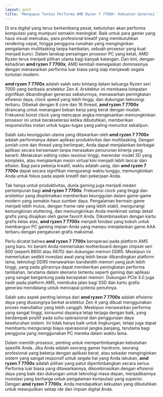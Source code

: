```yaml
---
layout: post
title: "Mengupas Tuntas Performa AMD Ryzen 7 7700X: Kekuatan Generasi Terbaru untuk Kebutuhan Anda"
---
```


Di era digital yang terus berkembang pesat, kebutuhan akan performa komputasi yang mumpuni semakin meningkat. Baik untuk para gamer yang haus visual memukau, para profesional kreatif yang membutuhkan rendering cepat, hingga pengguna rumahan yang menginginkan pengalaman multitasking tanpa hambatan, sebuah prosesor yang kuat menjadi kunci. Dalam lanskap persaingan prosesor PC yang ketat, AMD Ryzen terus menjadi pilihan utama bagi banyak kalangan. Dan kini, dengan kehadiran **amd ryzen 7 7700x**, AMD kembali menegaskan dominasinya dengan menawarkan performa luar biasa yang siap menjawab segala tuntutan modern.

**amd ryzen 7 7700x** adalah salah satu bintang dalam keluarga Ryzen seri 7000 yang berbasis arsitektur Zen 4. Arsitektur ini membawa lompatan signifikan dibandingkan generasi sebelumnya, menawarkan peningkatan efisiensi daya, clock speed yang lebih tinggi, dan dukungan teknologi terbaru. Dibekali dengan 8 core dan 16 thread, **amd ryzen 7 7700x** dirancang untuk menangani beban kerja yang berat dengan mudah. Frekuensi boost clock yang mencapai angka mengesankan memungkinkan prosesor ini untuk berakselerasi ketika dibutuhkan, memberikan responsivitas instan untuk tugas-tugas yang paling menuntut sekalipun.

Salah satu keunggulan utama yang ditawarkan oleh **amd ryzen 7 7700x** adalah performanya dalam aplikasi produktivitas dan multitasking. Dengan jumlah core dan thread yang berlimpah, Anda dapat menjalankan berbagai aplikasi secara bersamaan tanpa merasakan penurunan kinerja yang berarti. Melakukan editing video resolusi tinggi, merender model 3D yang kompleks, atau menjalankan mesin virtual kini menjadi lebih lancar dan efisien. Bagi para pekerja kreatif, waktu adalah uang, dan **amd ryzen 7 7700x** dapat secara signifikan mengurangi waktu tunggu, memungkinkan Anda untuk fokus pada aspek kreatif dari pekerjaan Anda.

Tak hanya untuk produktivitas, dunia gaming juga menjadi medan pertempuran bagi **amd ryzen 7 7700x**. Frekuensi clock yang tinggi dan arsitektur yang dioptimalkan memberikan keunggulan dalam game-game modern yang semakin haus sumber daya. Pengalaman bermain game menjadi lebih mulus, dengan frame rate yang lebih stabil, mengurangi kemungkinan stuttering, dan memungkinkan Anda menikmati setiap detail grafis yang disajikan oleh game favorit Anda. Dikombinasikan dengan kartu grafis kelas atas, **amd ryzen 7 7700x** menjadi fondasi yang kokoh untuk membangun PC gaming impian Anda yang mampu menjalankan game AAA terbaru dengan pengaturan grafis maksimal.

Perlu dicatat bahwa **amd ryzen 7 7700x** beroperasi pada platform AM5 yang baru. Ini berarti Anda memerlukan motherboard dengan chipset seri 600 (seperti B650 atau X670) dan dukungan memori DDR5. Meskipun ini memerlukan sedikit investasi awal yang lebih besar dibandingkan platform lama, teknologi DDR5 menawarkan bandwidth memori yang jauh lebih tinggi, yang pada gilirannya dapat memberikan peningkatan performa tambahan, terutama dalam skenario tertentu seperti gaming dan aplikasi yang sangat bergantung pada kecepatan memori. Dukungan PCIe 5.0 juga hadir pada platform AM5, membuka jalan bagi SSD dan kartu grafis generasi mendatang untuk mencapai potensi penuhnya.

Salah satu aspek penting lainnya dari **amd ryzen 7 7700x** adalah efisiensi daya yang diusungnya berkat arsitektur Zen 4 yang dibuat menggunakan proses manufaktur yang lebih canggih. Meskipun menawarkan performa yang sangat tinggi, konsumsi dayanya tetap terjaga dengan baik, yang berdampak positif pada suhu operasional dan penggunaan daya keseluruhan sistem. Ini tidak hanya baik untuk lingkungan, tetapi juga dapat membantu mengurangi biaya operasional jangka panjang, terutama bagi pengguna yang menggunakan PC mereka dalam waktu lama.

Dalam memilih prosesor, penting untuk mempertimbangkan kebutuhan spesifik Anda. Jika Anda adalah seorang gamer hardcore, seorang profesional yang bekerja dengan aplikasi berat, atau sekadar menginginkan sistem yang sangat responsif untuk segala hal yang Anda lakukan, **amd ryzen 7 7700x** adalah pilihan yang patut dipertimbangkan secara serius. Performa luar biasa yang ditawarkannya, dikombinasikan dengan efisiensi daya yang baik dan dukungan untuk teknologi masa depan, menjadikannya investasi yang berharga untuk pengalaman komputasi yang superior. Dengan **amd ryzen 7 7700x**, Anda mendapatkan kekuatan yang dibutuhkan untuk mewujudkan setiap ide dan impian digital Anda.
